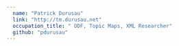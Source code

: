 ```yaml
---
  name: "Patrick Durusau"
  link: "http://tm.durusau.net"
  occupation_title: " ODF, Topic Maps, XML Researcher"
  github: "pdurusau"
---
```

